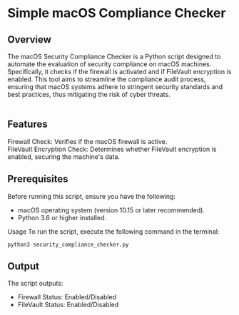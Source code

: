 <h1> Simple macOS Compliance Checker </h1>
<h2> Overview </h2>
The macOS Security Compliance Checker is a Python script designed to automate the evaluation of security compliance on macOS machines. Specifically, it checks if the firewall is activated and if FileVault encryption is enabled. This tool aims to streamline the compliance audit process, ensuring that macOS systems adhere to stringent security standards and best practices, thus mitigating the risk of cyber threats.
<br>
<br>

<h2> Features </h2>
Firewall Check: Verifies if the macOS firewall is active.
<br>
FileVault Encryption Check: Determines whether FileVault encryption is enabled, securing the machine's data.

<br>

<h2>Prerequisites</h2>
Before running this script, ensure you have the following:

- macOS operating system (version 10.15 or later recommended).
- Python 3.6 or higher installed.

Usage
To run the script, execute the following command in the terminal:

<code>python3 security_compliance_checker.py</code>

<h2>Output</h2>
The script outputs:

- Firewall Status: Enabled/Disabled
- FileVault Status: Enabled/Disabled


